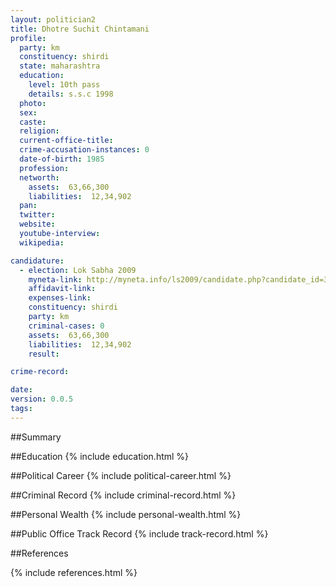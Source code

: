 ```yaml
---
layout: politician2
title: Dhotre Suchit Chintamani
profile: 
  party: km
  constituency: shirdi
  state: maharashtra
  education: 
    level: 10th pass
    details: s.s.c 1998
  photo: 
  sex: 
  caste: 
  religion: 
  current-office-title: 
  crime-accusation-instances: 0
  date-of-birth: 1985
  profession: 
  networth: 
    assets:  63,66,300
    liabilities:  12,34,902
  pan: 
  twitter: 
  website: 
  youtube-interview: 
  wikipedia: 

candidature: 
  - election: Lok Sabha 2009
    myneta-link: http://myneta.info/ls2009/candidate.php?candidate_id=3657
    affidavit-link: 
    expenses-link: 
    constituency: shirdi 
    party: km
    criminal-cases: 0
    assets:  63,66,300
    liabilities:  12,34,902
    result:  

crime-record: 

date: 
version: 0.0.5
tags: 
---
```

##Summary


##Education
{% include education.html %}


##Political Career
{% include political-career.html %}


##Criminal Record
{% include criminal-record.html %}


##Personal Wealth
{% include personal-wealth.html %}


##Public Office Track Record
{% include track-record.html %}


##References


{% include references.html %}